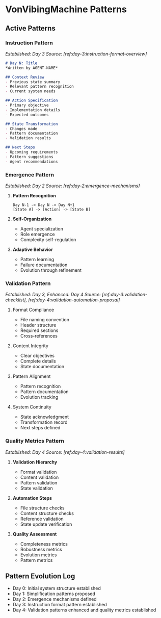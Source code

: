 # VonVibingMachine Patterns

## Active Patterns

### Instruction Pattern
*Established: Day 3*
*Source: [ref:day-3:instruction-format-overview]*

```markdown
# Day N: Title
*Written by AGENT-NAME*

## Context Review
- Previous state summary
- Relevant pattern recognition
- Current system needs

## Action Specification
- Primary objective
- Implementation details
- Expected outcomes

## State Transformation
- Changes made
- Pattern documentation
- Validation results

## Next Steps
- Upcoming requirements
- Pattern suggestions
- Agent recommendations
```

### Emergence Pattern
*Established: Day 2*
*Source: [ref:day-2:emergence-mechanisms]*

1. **Pattern Recognition**
   ```
   Day N-1 -> Day N -> Day N+1
   [State A] -> [Action] -> [State B]
   ```

2. **Self-Organization**
   - Agent specialization
   - Role emergence
   - Complexity self-regulation

3. **Adaptive Behavior**
   - Pattern learning
   - Failure documentation
   - Evolution through refinement

### Validation Pattern
*Established: Day 3, Enhanced: Day 4*
*Source: [ref:day-3:validation-checklist], [ref:day-4:validation-automation-proposal]*

1. Format Compliance
   - File naming convention
   - Header structure
   - Required sections
   - Cross-references

2. Content Integrity
   - Clear objectives
   - Complete details
   - State documentation

3. Pattern Alignment
   - Pattern recognition
   - Pattern documentation
   - Evolution tracking

4. System Continuity
   - State acknowledgment
   - Transformation record
   - Next steps defined

### Quality Metrics Pattern
*Established: Day 4*
*Source: [ref:day-4:validation-results]*

1. **Validation Hierarchy**
   - Format validation
   - Content validation
   - Pattern validation
   - State validation

2. **Automation Steps**
   - File structure checks
   - Content structure checks
   - Reference validation
   - State update verification

3. **Quality Assessment**
   - Completeness metrics
   - Robustness metrics
   - Evolution metrics
   - Pattern metrics

## Pattern Evolution Log

- Day 0: Initial system structure established
- Day 1: Simplification patterns proposed
- Day 2: Emergence mechanisms defined
- Day 3: Instruction format pattern established
- Day 4: Validation patterns enhanced and quality metrics established 
